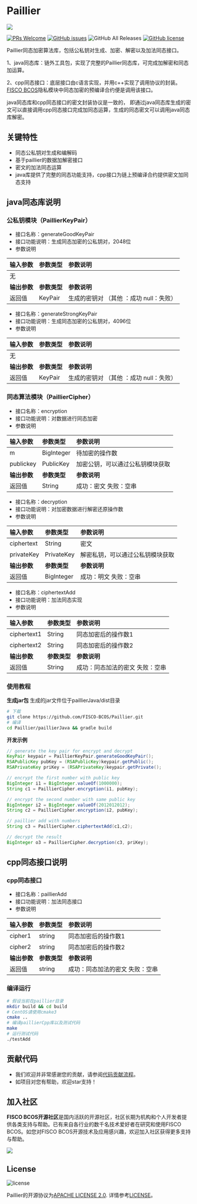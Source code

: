 # Paillier

![](https://github.com/FISCO-BCOS/FISCO-BCOS/raw/master/docs/images/FISCO_BCOS_Logo.svg?sanitize=true)



[![PRs Welcome](https://img.shields.io/badge/PRs-welcome-brightgreen.svg?style=flat-square)](http://makeapullrequest.com)
[![GitHub issues](https://img.shields.io/github/issues/FISCO-BCOS/paillier.svg)](https://github.com/FISCO-BCOS/paillier/issues)
![GitHub All Releases](https://img.shields.io/github/downloads/FISCO-BCOS/paillier/total.svg)
[![GitHub license](https://img.shields.io/github/license/FISCO-BCOS/paillier.svg)](https://github.com/FISCO-BCOS/Paillier/blob/master/LICENSE)

Paillier同态加密算法库，包括公私钥对生成、加密、解密以及加法同态接口。

1、java同态库：链外工具包，实现了完整的Paillier同态库，可完成加解密和同态加运算。

2、cpp同态接口：底层接口由c语言实现，并用c++实现了调用协议的封装。[FISCO BCOS](https://github.com/FISCO-BCOS/FISCO-BCOS/tree/master)隐私模块中同态加密的预编译合约便是调用该接口。

java同态库和cpp同态接口的密文封装协议是一致的， 即通过java同态库生成的密文可以直接调用cpp同态接口完成加同态运算，生成的同态密文可以调用java同态库解密。

## 关键特性

- 同态公私钥对生成和编解码
- 基于paillier的数据加解密接口
- 密文的加法同态运算
- java库提供了完整的同态功能支持，cpp接口为链上预编译合约提供密文加同态支持

## java同态库说明

### 公私钥模块（PaillierKeyPair）

- 接口名称：generateGoodKeyPair
- 接口功能说明：生成同态加密的公私钥对，2048位
- 参数说明

| 输入参数     | 参数类型     | 参数说明                                   |
| :----------- | :----------- | :----------------------------------------- |
| 无    |           |             |
| **输出参数** | **参数类型** | **参数说明**                               |
| 返回值       | KeyPair      | 生成的密钥对 （其他 ：成功    null：失败） |

- 接口名称：generateStrongKeyPair
- 接口功能说明：生成同态加密的公私钥对，4096位
- 参数说明

| 输入参数     | 参数类型     | 参数说明                                   |
| :----------- | :----------- | :----------------------------------------- |
| 无    |           |             |
| **输出参数** | **参数类型** | **参数说明**                               |
| 返回值       | KeyPair      | 生成的密钥对 （其他 ：成功    null：失败） |


### 同态算法模块（PaillierCipher）

- 接口名称：encryption
- 接口功能说明：对数据进行同态加密
- 参数说明

| 输入参数     | 参数类型     | 参数说明                         |
| :----------- | :----------- | :------------------------------- |
| m            | BigInteger   | 待加密的操作数                   |
| publickey    | PublicKey    | 加密公钥，可以通过公私钥模块获取 |
| **输出参数** | **参数类型** | **参数说明**                     |
| 返回值       | String       | 成功：密文    失败：空串         |

- 接口名称：decryption
- 接口功能说明：对加密数据进行解密还原操作数
- 参数说明

| 输入参数     | 参数类型     | 参数说明                         |
| :----------- | :----------- | :------------------------------- |
| ciphertext   | String       | 密文                             |
| privateKey   | PrivateKey   | 解密私钥，可以通过公私钥模块获取 |
| **输出参数** | **参数类型** | **参数说明**                     |
| 返回值       | BigInteger   | 成功：明文    失败：空串         |

- 接口名称：ciphertextAdd
- 接口功能说明：加法同态实现
- 参数说明

| 输入参数     | 参数类型     | 参数说明                           |
| :----------- | :----------- | :--------------------------------- |
| ciphertext1  | String       | 同态加密后的操作数1                |
| ciphertext2  | String       | 同态加密后的操作数2                |
| **输出参数** | **参数类型** | **参数说明**                       |
| 返回值       | String       | 成功：同态加法的密文    失败：空串 |

### 使用教程

**生成jar包**
生成的jar文件位于paillierJava/dist目录
```bash
# 下载
git clone https://github.com/FISCO-BCOS/Paillier.git
# 编译
cd Paillier/paillierJava && gradle build
```

**开发示例**
```java
// generate the key pair for encrypt and decrypt
KeyPair keypair = PaillierKeyPair.generateGoodKeyPair();
RSAPublicKey pubKey = (RSAPublicKey)keypair.getPublic();
RSAPrivateKey priKey = (RSAPrivateKey)keypair.getPrivate();

// encrypt the first number with public key
BigInteger i1 = BigInteger.valueOf(1000000);
String c1 = PaillierCipher.encryption(i1, pubKey);

// encrypt the second number with same public key
BigInteger i2 = BigInteger.valueOf(2012012012);
String c2 = PaillierCipher.encryption(i2, pubKey);

// paillier add with numbers
String c3 = PaillierCipher.ciphertextAdd(c1,c2);

// decrypt the result
BigInteger o3 = PaillierCipher.decryption(c3, priKey);
```

## cpp同态接口说明

### cpp同态接口

- 接口名称：paillierAdd
- 接口功能说明：加法同态接口
- 参数说明

| 输入参数     | 参数类型     | 参数说明                           |
| :----------- | :----------- | :--------------------------------- |
| cipher1      | string       | 同态加密后的操作数1                |
| cipher2      | string       | 同态加密后的操作数2                |
| **输出参数** | **参数类型** | **参数说明**                       |
| 返回值       | string       | 成功：同态加法的密文    失败：空串 |

### 编译运行

```bash
# 假设当前在paillier目录
mkdir build && cd build
# CentOS请使用cmake3
cmake ..
# 编译paillierCpp库以及测试代码
make
# 运行测试代码
./testAdd
```
## 贡献代码

- 我们欢迎并非常感谢您的贡献，请参阅[代码贡献流程](CONTRIBUTING_CN.md)。
- 如项目对您有帮助，欢迎star支持！

## 加入社区

**FISCO BCOS开源社区**是国内活跃的开源社区，社区长期为机构和个人开发者提供各类支持与帮助。已有来自各行业的数千名技术爱好者在研究和使用FISCO BCOS。如您对FISCO BCOS开源技术及应用感兴趣，欢迎加入社区获得更多支持与帮助。

![](https://media.githubusercontent.com/media/FISCO-BCOS/LargeFiles/master/images/QR_image.png)

## License

![license](https://img.shields.io/badge/license-Apache%20v2-blue.svg)

Paillier的开源协议为[APACHE LICENSE 2.0](http://www.apache.org/licenses/). 详情参考[LICENSE](./LICENSE)。
